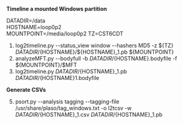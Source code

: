**Timeline a mounted Windows partition**  
  
DATADIR=/data  
HOSTNAME=loop0p2  
MOUNTPOINT=/media/loop0p2 
TZ=CST6CDT
  
1. log2timeline.py --status_view window --hashers MD5 -z ${TZ} ${DATADIR}/${HOSTNAME}/${HOSTNAME}_1.pb ${MOUNTPOINT}  
2. analyzeMFT.py --bodyfull -b ${DATADIR}/${HOSTNAME}.bodyfile -f ${MOUNTPOINT}/\$MFT  
3. log2timeline.py  ${DATADIR}/${HOSTNAME}_1.pb ${DATADIR}/${HOSTNAME}1.bodyfile  
   
**Generate CSVs**  
  
5. psort.py --analysis tagging --tagging-file /usr/share/plaso/tag_windows.txt -o l2tcsv -w ${DATADIR}/${HOSTNAME}_1.csv ${DATADIR}/${HOSTNAME}_1.pb  
